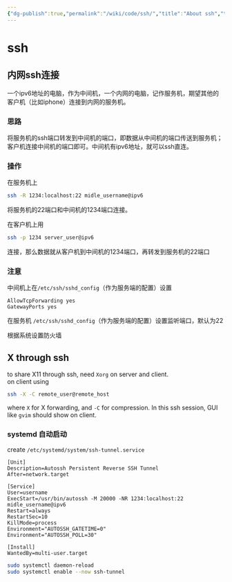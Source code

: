 ```yaml
---
{"dg-publish":true,"permalink":"/wiki/code/ssh/","title":"About ssh","tags":["tools"],"created":"2025-05-08T19:30:44.223+08:00"}
---
```



# ssh

## 内网ssh连接

一个ipv6地址的电脑，作为中间机，一个内网的电脑，记作服务机，期望其他的客户机（比如iphone）连接到内网的服务机。

### 思路

将服务机的ssh端口转发到中间机的端口，即数据从中间机的端口传送到服务机；客户机连接中间机的端口即可。中间机有ipv6地址，就可以ssh直连。

### 操作

在服务机上

```sh
ssh -R 1234:localhost:22 midle_username@ipv6
```

将服务机的22端口和中间机的1234端口连接。

在客户机上用

```sh
ssh -p 1234 server_user@ipv6
```

连接，那么数据就从客户机到中间机的1234端口，再转发到服务机的22端口

### 注意

中间机上在`/etc/ssh/sshd_config`（作为服务端的配置）设置

```text
AllowTcpForwarding yes
GatewayPorts yes
```

在服务机 `/etc/ssh/sshd_config`（作为服务端的配置）设置监听端口，默认为22

根据系统设置防火墙

## X through ssh

to share X11 through ssh, need `Xorg` on server and client.  
on client using

```sh
ssh -X -C remote_user@remote_host
```

where `X` for X forwarding, and `-C` for compression. In this ssh session, GUI
like `gvim` should show on client.

### systemd 自动启动

create `/etc/systemd/system/ssh-tunnel.service`

```
[Unit]
Description=Autossh Persistent Reverse SSH Tunnel
After=network.target

[Service]
User=username
ExecStart=/usr/bin/autossh -M 20000 -NR 1234:localhost:22 midle_username@ipv6
Restart=always
RestartSec=10
KillMode=process
Environment="AUTOSSH_GATETIME=0"
Environment="AUTOSSH_POLL=30"

[Install]
WantedBy=multi-user.target
```

```sh
sudo systemctl daemon-reload
sudo systemctl enable --now ssh-tunnel
```
